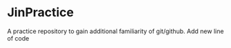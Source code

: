 # JinPractice
A practice repository to gain additional familiarity of git/github.
Add new line of code
